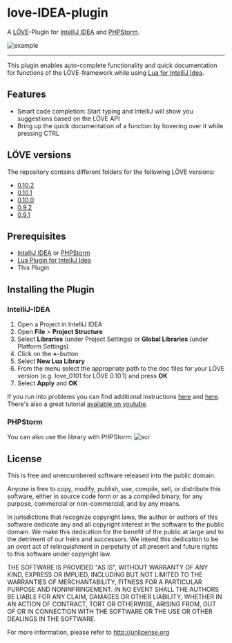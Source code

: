 # love-IDEA-plugin
A [LÖVE](http://love2d.org)-Plugin for [IntelliJ IDEA](http://www.jetbrains.com/idea/) and [PHPStorm](https://www.jetbrains.com/phpstorm/).

![example](https://raw.githubusercontent.com/rm-code/love-IDEA-plugin/master/screenshots/preview.png)

-----------

This plugin enables auto-complete functionality and quick documentation for functions of the LÖVE-framework while using [Lua for IntelliJ Idea](https://bitbucket.org/sylvanaar2/lua-for-idea/wiki/Home).

## Features

- Smart code completion: Start typing and IntelliJ will show you suggestions based on the LÖVE API
- Bring up the quick documentation of a function by hovering over it while pressing CTRL

## LÖVE versions

The repository contains different folders for the following LÖVE versions:
- [0.10.2](https://love2d.org/wiki/0.10.2)
- [0.10.1](https://love2d.org/wiki/0.10.1)
- [0.10.0](https://love2d.org/wiki/0.10.0)
- [0.9.2](https://love2d.org/wiki/0.9.2)
- [0.9.1](https://love2d.org/wiki/0.9.1)

## Prerequisites

- [IntelliJ IDEA](http://www.jetbrains.com/idea/) or [PHPStorm](https://www.jetbrains.com/phpstorm/)
- [Lua Plugin for IntelliJ Idea](https://bitbucket.org/sylvanaar2/lua-for-idea/wiki/Home)
- This Plugin

## Installing the Plugin

### IntelliJ-IDEA
1. Open a Project in IntelliJ IDEA
2. Open __File__ > __Project Structure__
3. Select __Libraries__ (under Project Settings) or __Global Libraries__ (under Platform Settings)
4. Click on the __+__-button
5. Select __New Lua Library__
6. From the menu select the appropriate path to the doc files for your LÖVE version (e.g. love_0101 for LÖVE 0.10.1) and press __OK__
7. Select __Apply__ and __OK__

If you run into problems you can find additional instructions [here](https://www.jetbrains.com/idea/help/configuring-module-dependencies-and-libraries.html) and [here](https://bitbucket.org/sylvanaar2/lua-for-idea/wiki/Installing_a_Custom_API). There's also a great tutorial [available on youtube](https://www.youtube.com/watch?v=pw7WU-hnU0g).

### PHPStorm
You can also use the library with PHPStorm:
![scr](https://cloud.githubusercontent.com/assets/5689499/23850658/a3f72b54-07e0-11e7-8832-6c514d91ba87.png)

## License

This is free and unencumbered software released into the public domain.

Anyone is free to copy, modify, publish, use, compile, sell, or
distribute this software, either in source code form or as a compiled
binary, for any purpose, commercial or non-commercial, and by any
means.

In jurisdictions that recognize copyright laws, the author or authors
of this software dedicate any and all copyright interest in the
software to the public domain. We make this dedication for the benefit
of the public at large and to the detriment of our heirs and
successors. We intend this dedication to be an overt act of
relinquishment in perpetuity of all present and future rights to this
software under copyright law.

THE SOFTWARE IS PROVIDED "AS IS", WITHOUT WARRANTY OF ANY KIND,
EXPRESS OR IMPLIED, INCLUDING BUT NOT LIMITED TO THE WARRANTIES OF
MERCHANTABILITY, FITNESS FOR A PARTICULAR PURPOSE AND NONINFRINGEMENT.
IN NO EVENT SHALL THE AUTHORS BE LIABLE FOR ANY CLAIM, DAMAGES OR
OTHER LIABILITY, WHETHER IN AN ACTION OF CONTRACT, TORT OR OTHERWISE,
ARISING FROM, OUT OF OR IN CONNECTION WITH THE SOFTWARE OR THE USE OR
OTHER DEALINGS IN THE SOFTWARE.

For more information, please refer to <http://unlicense.org>

